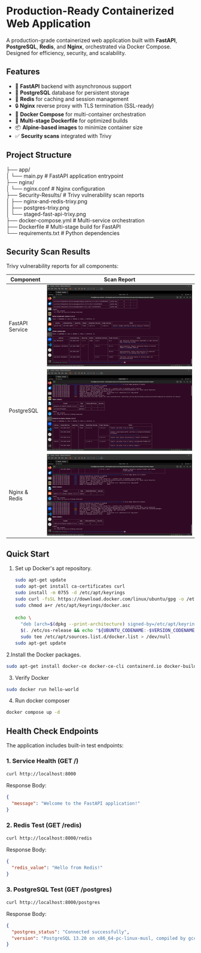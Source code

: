# Production-Ready Containerized Web Application


A production-grade containerized web application built with **FastAPI**, **PostgreSQL**, **Redis**, and **Nginx**, orchestrated via Docker Compose. Designed for efficiency, security, and scalability.


## Features

- 🐍 **FastAPI** backend with asynchronous support
- 🐘 **PostgreSQL** database for persistent storage
- 🧠 **Redis** for caching and session management
- 🔒 **Nginx** reverse proxy with TLS termination (SSL-ready)
- 🐳 **Docker Compose** for multi-container orchestration
- 🚀 **Multi-stage Dockerfile** for optimized builds
- 📦 **Alpine-based images** to minimize container size
- ✅ **Security scans** integrated with Trivy

## Project Structure

├── app/  
│ └── main.py # FastAPI application entrypoint  
├── nginx/  
│ └── nginx.conf # Nginx configuration  
├── Security-Results/ # Trivy vulnerability scan reports  
│ ├── nginx-and-redis-trixy.png  
│ ├── postgres-trixy.png  
│ └── staged-fast-api-trixy.png  
├── docker-compose.yml # Multi-service orchestration  
├── Dockerfile # Multi-stage build for FastAPI  
└── requirements.txt # Python dependencies  


## Security Scan Results

Trivy vulnerability reports for all components:

| Component       | Scan Report                              |
|-----------------|------------------------------------------|
| FastAPI Service | ![FastAPI Scan](Security-Results/staged-fast-api-trivy.png) |
| PostgreSQL      | ![PostgreSQL Scan](Security-Results/postgres-trivy.png)     |
| Nginx & Redis   | ![Nginx/Redis Scan](Security-Results/nginx-and-redis-trivy.png) |

## Quick Start

1. Set up Docker's apt repository.
   ```bash
   sudo apt-get update
   sudo apt-get install ca-certificates curl
   sudo install -m 0755 -d /etc/apt/keyrings
   sudo curl -fsSL https://download.docker.com/linux/ubuntu/gpg -o /etc/apt/keyrings/docker.asc
   sudo chmod a+r /etc/apt/keyrings/docker.asc
    
   echo \
     "deb [arch=$(dpkg --print-architecture) signed-by=/etc/apt/keyrings/docker.asc] https://download.docker.com/linux/ubuntu \
     $(. /etc/os-release && echo "${UBUNTU_CODENAME:-$VERSION_CODENAME}") stable" | \
     sudo tee /etc/apt/sources.list.d/docker.list > /dev/null
   sudo apt-get update
   ```
2.Install the Docker packages.
 ```bash
 sudo apt-get install docker-ce docker-ce-cli containerd.io docker-buildx-plugin docker-compose-plugin
 ```
3. Verify Docker
 ```bash
 sudo docker run hello-world
 ```
4. Run docker composer
```bash
docker compose up -d
```

## Health Check Endpoints
The application includes built-in test endpoints:

### 1. Service Health (GET /)

```bash
curl http://localhost:8000
```
Response Body:

```json
{
  "message": "Welcome to the FastAPI application!"
}
```
### 2. Redis Test (GET /redis)

```bash
curl http://localhost:8000/redis
```
Response Body:

```json
{
  "redis_value": "Hello from Redis!"
}
```
### 3. PostgreSQL Test (GET /postgres)


```bash
curl http://localhost:8000/postgres
```
Response Body:

```json
{
  "postgres_status": "Connected successfully",
  "version": "PostgreSQL 13.20 on x86_64-pc-linux-musl, compiled by gcc (Alpine 14.2.0) 14.2.0, 64-bit"
}
```
